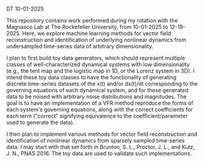 DT 10-01-2025

This repository contains work performed during my rotation with the Magnasco Lab at The Rockefeller University, from 10-01-2025 to 12-19-2025. Here, we explore machine learning methods for vector field reconstruction and identification of underlying nonlinear dynamics from undersampled time-series data of arbitrary dimensionality. 

I plan to first build toy data generators, which should represent multiple classes of well-characterized dynamical systems with low dimensionality (e.g., the tent map and the logistic map in 1D, or the Lorenz system in 3D). I intend these toy data classes to have the functionality of generating discrete time-series datasets of the x(t) and/or dx(t)/dt corresponding to the governing equations of each dynamical system, and for these generated data to be noised with arbitrary noise distributions and magnitudes. The goal is to have an implementation of a VFR method reproduce the forms of each system's governing equations, along with the correct coefficients for each term ("correct" signifying equivalence to the coefficient/parameter used to generate the data).

I then plan to implement various methods for vector field reconstruction and identification of nonlinear dynamics from sparsely sampled time-series data. I may start with that set forth in Brunton, S. L., Proctor, J. L., and Kutz, J. N., PNAS 2016. The toy data are used to validate such implementations.
